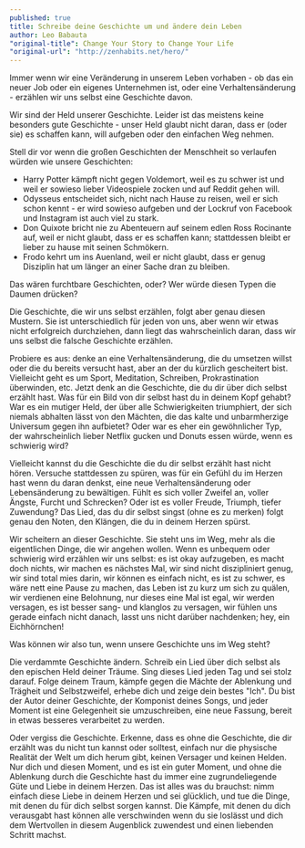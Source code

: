 ```yaml
---
published: true
title: Schreibe deine Geschichte um und ändere dein Leben
author: Leo Babauta
"original-title": Change Your Story to Change Your Life
"original-url": "http://zenhabits.net/hero/"
---
```


Immer wenn wir eine Veränderung in unserem Leben vorhaben - ob das ein neuer Job oder ein eigenes Unternehmen ist, oder eine Verhaltensänderung - erzählen wir uns selbst eine Geschichte davon.

Wir sind der Held unserer Geschichte. Leider ist das meistens keine besonders gute Geschichte - unser Held glaubt nicht daran, dass er (oder sie) es schaffen kann, will aufgeben oder den einfachen Weg nehmen.

Stell dir vor wenn die großen Geschichten der Menschheit so verlaufen würden wie unsere Geschichten:

- Harry Potter kämpft nicht gegen Voldemort, weil es zu schwer ist und weil er sowieso lieber Videospiele zocken und auf Reddit gehen will.
- Odysseus entscheidet sich, nicht nach Hause zu reisen, weil er sich schon kennt - er wird sowieso aufgeben und der Lockruf von Facebook und Instagram ist auch viel zu stark.
- Don Quixote bricht nie zu Abenteuern auf seinem edlen Ross Rocinante auf, weil er nicht glaubt, dass er es schaffen kann; stattdessen bleibt er lieber zu hause mit seinen Schmökern.
- Frodo kehrt um ins Auenland, weil er nicht glaubt, dass er genug Disziplin hat um länger an einer Sache dran zu bleiben.

Das wären furchtbare Geschichten, oder? Wer würde diesen Typen die Daumen drücken?

Die Geschichte, die wir uns selbst erzählen, folgt aber genau diesen Mustern. Sie ist unterschiedlich für jeden von uns, aber wenn wir etwas nicht erfolgreich durchziehen, dann liegt das wahrscheinlich daran, dass wir uns selbst die falsche Geschichte erzählen.

Probiere es aus: denke an eine Verhaltensänderung, die du umsetzen willst oder die du bereits versucht hast, aber an der du kürzlich gescheitert bist. Vielleicht geht es um Sport, Meditation, Schreiben, Prokrastination überwinden, etc. Jetzt denk an die Geschichte, die du dir über dich selbst erzählt hast. Was für ein Bild von dir selbst hast du in deinem Kopf gehabt? War es ein mutiger Held, der über alle Schwierigkeiten triumphiert, der sich niemals abhalten lässt von den Mächten, die das kalte und unbarmherzige Universum gegen ihn aufbietet? Oder war es eher ein gewöhnlicher Typ, der wahrscheinlich lieber Netflix gucken und Donuts essen würde, wenn es schwierig wird?

Vielleicht kannst du die Geschichte die du dir selbst erzählt hast nicht hören. Versuche stattdessen zu spüren, was für ein Gefühl du im Herzen hast wenn du daran denkst, eine neue Verhaltensänderung oder Lebensänderung zu bewältigen. Fühlt es sich voller Zweifel an, voller Ängste, Furcht und Schrecken? Oder ist es voller Freude, Triumph, tiefer Zuwendung? Das Lied, das du dir selbst singst (ohne es zu merken) folgt genau den Noten, den Klängen, die du in deinem Herzen spürst.

Wir scheitern an dieser Geschichte. Sie steht uns im Weg, mehr als die eigentlichen Dinge, die wir angehen wollen. Wenn es unbequem oder schwierig wird erzählen wir uns selbst: es ist okay aufzugeben, es macht doch nichts, wir machen es nächstes Mal, wir sind nicht diszipliniert genug, wir sind total mies darin, wir können es einfach nicht, es ist zu schwer, es wäre nett eine Pause zu machen, das Leben ist zu kurz um sich zu quälen, wir verdienen eine Belohnung, nur dieses eine Mal ist egal, wir werden versagen, es ist besser sang- und klanglos zu versagen, wir fühlen uns gerade einfach nicht danach, lasst uns nicht darüber nachdenken; hey, ein Eichhörnchen!

Was können wir also tun, wenn unsere Geschichte uns im Weg steht?

Die verdammte Geschichte ändern. Schreib ein Lied über dich selbst als den epischen Held deiner Träume. Sing dieses Lied jeden Tag und sei stolz darauf. Folge deinem Traum, kämpfe gegen die Mächte der Ablenkung und Trägheit und Selbstzweifel, erhebe dich und zeige dein bestes "Ich". Du bist der Autor deiner Geschichte, der Komponist deines Songs, und jeder Moment ist eine Gelegenheit sie umzuschreiben, eine neue Fassung, bereit in etwas besseres verarbeitet zu werden.

Oder vergiss die Geschichte. Erkenne, dass es ohne die Geschichte, die dir erzählt was du nicht tun kannst oder solltest, einfach nur die physische Realität der Welt um dich herum gibt, keinen Versager und keinen Helden. Nur dich und diesen Moment, und es ist ein guter Moment, und ohne die Ablenkung durch die Geschichte hast du immer eine zugrundeliegende Güte und Liebe in deinem Herzen. Das ist alles was du brauchst: nimm einfach diese Liebe in deinem Herzen und sei glücklich, und tue die Dinge, mit denen du für dich selbst sorgen kannst. Die Kämpfe, mit denen du dich verausgabt hast können alle verschwinden wenn du sie loslässt und dich dem Wertvollen in diesem Augenblick zuwendest und einen liebenden Schritt machst.